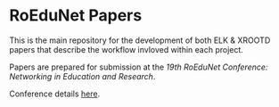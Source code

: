 # RoEduNet Papers

This is the main repository for the development of both ELK & XROOTD papers that describe the workflow invloved within each project.

Papers are prepared for submission at the *19th RoEduNet Conference: Networking in Education and Research*.

Conference details [here](https://conference.roedu.net/index.php/roedunetconf/2020).

